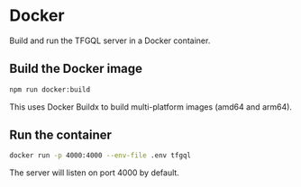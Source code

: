 # Docker

Build and run the TFGQL server in a Docker container.

## Build the Docker image

```bash
npm run docker:build
```

This uses Docker Buildx to build multi-platform images (amd64 and arm64).

## Run the container

```bash
docker run -p 4000:4000 --env-file .env tfgql
```

The server will listen on port 4000 by default.